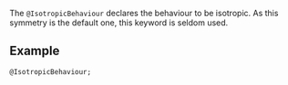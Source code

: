 The `@IsotropicBehaviour` declares the behaviour to be isotropic. As
this symmetry is the default one, this keyword is seldom used.

## Example

~~~~{.cpp}
@IsotropicBehaviour;
~~~~

